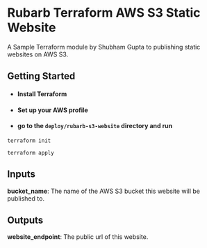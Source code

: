 # Rubarb Terraform AWS S3 Static Website

A Sample Terraform module by Shubham Gupta to publishing static websites on AWS S3. 

## Getting Started

- #### Install Terraform

- #### Set up your AWS profile

- #### go to the `deploy/rubarb-s3-website` directory and run

```
terraform init
```

``` 
terraform apply 
```

## Inputs

**bucket_name**: The name of the AWS S3 bucket this website will be published to.

## Outputs

**website_endpoint**: The public url of this website.
